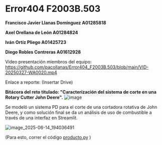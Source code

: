 # Error404 F2003B.503

**Francisco Javier Llanas Domínguez A01285818**

**Axel Orellana de León A01284824**

**Iván Ortíz Pliego A01425723**

**Diego Robles Contreras A01612928**

Video presentación miembros del equipo: https://github.com/pacollanas/Error404_F2003B.503/blob/main/VID-20250327-WA0020.mp4

Enlace a reporte: (Insertar Drive)

**Bitácora del reto titulado: "Caracterización del sistema de corte en una Rotary Cutter John Deere".**
![image](https://github.com/user-attachments/assets/50e695b1-27ee-4471-94d4-d4dbca587265)

Se modeló un sistema PD para el corte de una cortadora rotativa de John Deere, y como solución final se da un análisis de uso de combustible a través de una interfaz en Streamlit.


![image_2025-06-14_194036491](https://github.com/user-attachments/assets/23b77c1f-db0c-4233-a553-1c87c8e35582)

(Para esto, correr el código [producto.py](https://github.com/pacollanas/Error404_F2003B.503/blob/main/producto.py)
)
